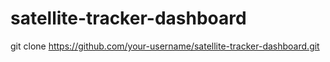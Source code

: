 # satellite-tracker-dashboard
git clone https://github.com/your-username/satellite-tracker-dashboard.git
